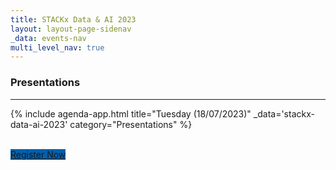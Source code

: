 ```yaml
---
title: STACKx Data & AI 2023
layout: layout-page-sidenav
_data: events-nav
multi_level_nav: true
---
```


<!-- Header -->

### Presentations

<hr />

{% include agenda-app.html
title="Tuesday (18/07/2023)"
_data='stackx-data-ai-2023'
category="Presentations"
%}

<br />
<div class="col padding--right--none padding--left--none">
        <a id="event-information-link" class="sgds-button is-primary is-fullwidth is-flex-justify-c" style="background-color: rgb(1, 97, 175);" href="https://go.gov.sg/stackxdataai-register" target="_blank">Register Now</a>
      </div>